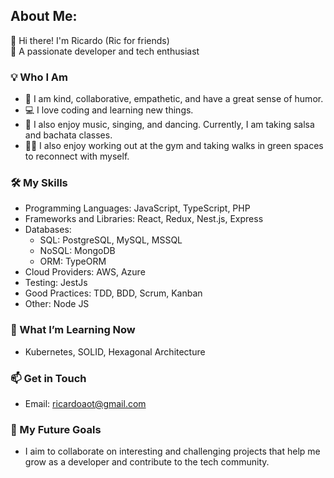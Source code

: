 ##  About Me:
👋 Hi there! I'm Ricardo (Ric for friends) <br/>
🚀 A passionate developer and tech enthusiast

### 💡 Who I Am
- 💫 I am kind, collaborative, empathetic, and have a great sense of humor.
- 💻 I love coding and learning new things.
- 🕺 I also enjoy music, singing, and dancing. Currently, I am taking salsa and bachata classes. 
- 🏋🏽 I also enjoy working out at the gym and taking walks in green spaces to reconnect with myself.

### 🛠️ My Skills
- Programming Languages: JavaScript, TypeScript, PHP
- Frameworks and Libraries: React, Redux, Nest.js, Express
- Databases:
  - SQL: PostgreSQL, MySQL, MSSQL
  - NoSQL: MongoDB
  - ORM: TypeORM
- Cloud Providers: AWS, Azure
- Testing: JestJs
- Good Practices: TDD, BDD, Scrum, Kanban
- Other: Node JS

### 🌱 What I’m Learning Now
- Kubernetes, SOLID, Hexagonal Architecture

### 📫 Get in Touch
- Email: ricardoaot@gmail.com

### 🎯 My Future Goals
- I aim to collaborate on interesting and challenging projects that help me grow as a developer and contribute to the tech community.

<!--
**ricardoaot/ricardoaot** is a ✨ _special_ ✨ repository because its `README.md` (this file) appears on your GitHub profile.

Here are some ideas to get you started:

- 🔭 I’m currently working on ...
- 🌱 I’m currently learning ...
- 👯 I’m looking to collaborate on ...
- 🤔 I’m looking for help with ...
- 💬 Ask me about ...
- 📫 How to reach me: ...
- 😄 Pronouns: ...
- ⚡ Fun fact: ...
-->
